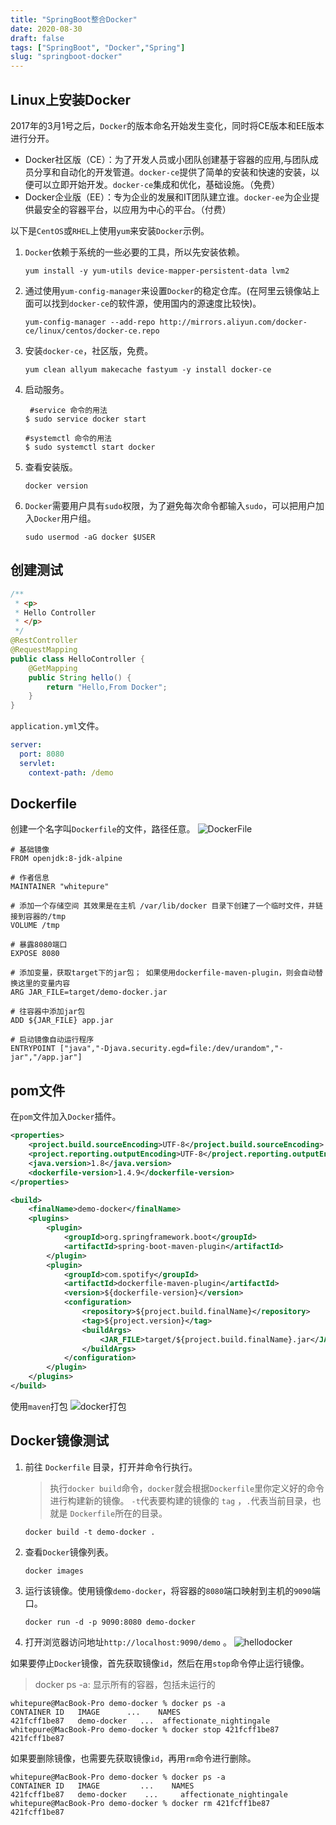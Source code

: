 ```yaml
---
title: "SpringBoot整合Docker"
date: 2020-08-30
draft: false
tags: ["SpringBoot", "Docker","Spring"]
slug: "springboot-docker"
---
```



## Linux上安装Docker
2017年的3月1号之后，`Docker`的版本命名开始发生变化，同时将CE版本和EE版本进行分开。
- Docker社区版（CE）：为了开发人员或小团队创建基于容器的应用,与团队成员分享和自动化的开发管道。`docker-ce`提供了简单的安装和快速的安装，以便可以立即开始开发。`docker-ce`集成和优化，基础设施。（免费）
- Docker企业版（EE）：专为企业的发展和IT团队建立谁。`docker-ee`为企业提供最安全的容器平台，以应用为中心的平台。（付费）

以下是`CentOS`或`RHEL`上使用`yum`来安装`Docker`示例。
1. `Docker`依赖于系统的一些必要的工具，所以先安装依赖。
    ```shell
    yum install -y yum-utils device-mapper-persistent-data lvm2
    ```
2. 通过使用`yum-config-manager`来设置`Docker`的稳定仓库。(在阿里云镜像站上面可以找到`docker-ce`的软件源，使用国内的源速度比较快)。
    ```shell
    yum-config-manager --add-repo http://mirrors.aliyun.com/docker-ce/linux/centos/docker-ce.repo
    ```
3. 安装`docker-ce`，社区版，免费。
    ```shell
    yum clean allyum makecache fastyum -y install docker-ce
    ```
4. 启动服务。
    ```shell
     #service 命令的用法
    $ sudo service docker start
    
    #systemctl 命令的用法
    $ sudo systemctl start docker
    ```
5. 查看安装版。
    ```shell
    docker version
    ```
7. `Docker`需要用户具有`sudo`权限，为了避免每次命令都输入`sudo`，可以把用户加入`Docker`用户组。
    ```shell
    sudo usermod -aG docker $USER
    ```

## 创建测试
```java
/**
 * <p>
 * Hello Controller
 * </p>
 */
@RestController
@RequestMapping
public class HelloController {
    @GetMapping
    public String hello() {
        return "Hello,From Docker";
    }
}
```
`application.yml`文件。
```yaml
server:
  port: 8080
  servlet:
    context-path: /demo

```

## Dockerfile
创建一个名字叫`Dockerfile`的文件，路径任意。
![DockerFile](/posts/annex/images/application/dockerFile.jpg)
```text
# 基础镜像
FROM openjdk:8-jdk-alpine

# 作者信息
MAINTAINER "whitepure"

# 添加一个存储空间 其效果是在主机 /var/lib/docker 目录下创建了一个临时文件，并链接到容器的/tmp
VOLUME /tmp

# 暴露8080端口
EXPOSE 8080

# 添加变量，获取target下的jar包； 如果使用dockerfile-maven-plugin，则会自动替换这里的变量内容
ARG JAR_FILE=target/demo-docker.jar

# 往容器中添加jar包
ADD ${JAR_FILE} app.jar

# 启动镜像自动运行程序
ENTRYPOINT ["java","-Djava.security.egd=file:/dev/urandom","-jar","/app.jar"]
```

## pom文件
在`pom`文件加入`Docker`插件。
```xml
<properties>
    <project.build.sourceEncoding>UTF-8</project.build.sourceEncoding>
    <project.reporting.outputEncoding>UTF-8</project.reporting.outputEncoding>
    <java.version>1.8</java.version>
    <dockerfile-version>1.4.9</dockerfile-version>
</properties>

<build>
    <finalName>demo-docker</finalName>
    <plugins>
        <plugin>
            <groupId>org.springframework.boot</groupId>
            <artifactId>spring-boot-maven-plugin</artifactId>
        </plugin>
        <plugin>
            <groupId>com.spotify</groupId>
            <artifactId>dockerfile-maven-plugin</artifactId>
            <version>${dockerfile-version}</version>
            <configuration>
                <repository>${project.build.finalName}</repository>
                <tag>${project.version}</tag>
                <buildArgs>
                    <JAR_FILE>target/${project.build.finalName}.jar</JAR_FILE>
                </buildArgs>
            </configuration>
        </plugin>
    </plugins>
</build>
```
使用`maven`打包
![docker打包](/posts/annex/images/application/docker打包.jpg)

## Docker镜像测试
1. 前往 `Dockerfile` 目录，打开并命令行执行。
    >执行`docker build`命令，`docker`就会根据`Dockerfile`里你定义好的命令进行构建新的镜像。
    `-t`代表要构建的镜像的 `tag` ，`.`代表当前目录，也就是 `Dockerfile`所在的目录。
    ```shell
    docker build -t demo-docker .
    ```
2. 查看`Docker`镜像列表。
    ```shell
    docker images
    ```
3. 运行该镜像。使用镜像`demo-docker`，将容器的`8080`端口映射到主机的`9090`端口。
    ```shell
    docker run -d -p 9090:8080 demo-docker
    ```
4. 打开浏览器访问地址`http://localhost:9090/demo` 。
    ![hellodocker](/posts/annex/images/application/hellodocker.jpg)

如果要停止`Docker`镜像，首先获取镜像`id`，然后在用`stop`命令停止运行镜像。
> docker ps -a: 显示所有的容器，包括未运行的
```text
whitepure@MacBook-Pro demo-docker % docker ps -a
CONTAINER ID   IMAGE      ...    NAMES
421fcff1be87   demo-docker   ...  affectionate_nightingale
whitepure@MacBook-Pro demo-docker % docker stop 421fcff1be87
421fcff1be87
```
如果要删除镜像，也需要先获取镜像`id`，再用`rm`命令进行删除。
```text
whitepure@MacBook-Pro demo-docker % docker ps -a
CONTAINER ID   IMAGE         ...    NAMES
421fcff1be87   demo-docker    ...     affectionate_nightingale
whitepure@MacBook-Pro demo-docker % docker rm 421fcff1be87
421fcff1be87
```
